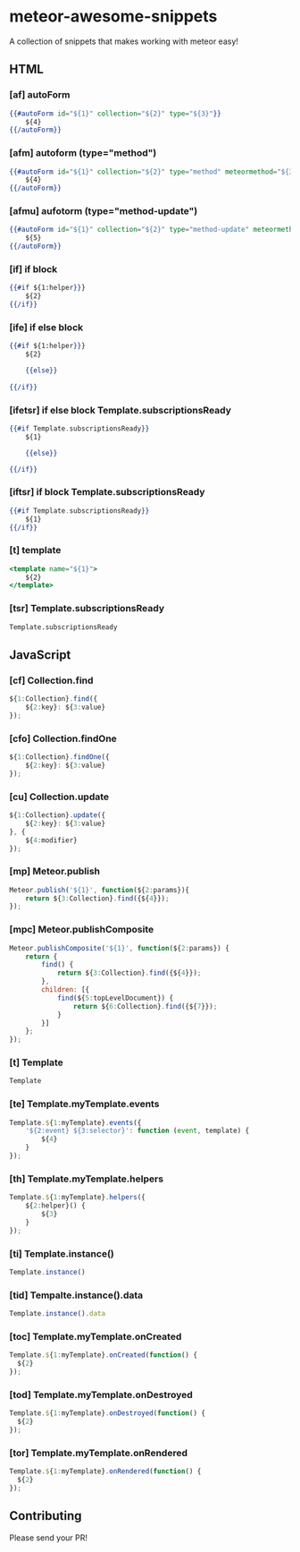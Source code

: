 # meteor-awesome-snippets
A collection of snippets that makes working with meteor easy!

## HTML

### [af] autoForm
```handlebars
{{#autoForm id="${1}" collection="${2}" type="${3}"}}
	${4}
{{/autoForm}}
```

### [afm] autoform (type="method")
```handlebars
{{#autoForm id="${1}" collection="${2}" type="method" meteormethod="${3}"}}
	${4}
{{/autoForm}}
```

### [afmu] aufotorm (type="method-update")
```handlebars
{{#autoForm id="${1}" collection="${2}" type="method-update" meteormethod="${3}" doc=${4}}}
	${5}
{{/autoForm}}
```

### [if] if block
```handlebars
{{#if ${1:helper}}} 
	${2}
{{/if}}
```

### [ife] if else block
```handlebars
{{#if ${1:helper}}} 
	${2}

	{{else}}
	
{{/if}}
```

### [ifetsr] if else block Template.subscriptionsReady
```handlebars
{{#if Template.subscriptionsReady}}
	${1}

	{{else}}

{{/if}}
```

### [iftsr] if block Template.subscriptionsReady
```handlebars
{{#if Template.subscriptionsReady}}
	${1}
{{/if}}
```

### [t] template
```handlebars
<template name="${1}">
	${2}
</template>
```

### [tsr] Template.subscriptionsReady
```handlebars
Template.subscriptionsReady
```

 
## JavaScript

### [cf] Collection.find
```js
${1:Collection}.find({
	${2:key}: ${3:value}
});
```

### [cfo] Collection.findOne
```js
${1:Collection}.findOne({
	${2:key}: ${3:value}
});
```

### [cu] Collection.update
```js
${1:Collection}.update({
	${2:key}: ${3:value}
}, {
	${4:modifier}
});
```

### [mp] Meteor.publish
```js
Meteor.publish('${1}', function(${2:params}){
	return ${3:Collection}.find({${4}});	
});
```

### [mpc] Meteor.publishComposite
```js
Meteor.publishComposite('${1}', function(${2:params}) {
	return {
		find() {
			return ${3:Collection}.find({${4}});
		},
		children: [{
			find(${5:topLevelDocument}) {
				return ${6:Collection}.find({${7}});
			}
		}]
	};
});
```

### [t] Template
```js
Template
```

### [te] Template.myTemplate.events
```js
Template.${1:myTemplate}.events({
	'${2:event} ${3:selector}': function (event, template) {
		${4}
	}
});
```

### [th] Template.myTemplate.helpers
```js
Template.${1:myTemplate}.helpers({
	${2:helper}() {
		${3}
	}
});
```

### [ti] Template.instance()
```js
Template.instance()
```

### [tid] Tempalte.instance().data
```js
Template.instance().data
```

### [toc] Template.myTemplate.onCreated 
```js
Template.${1:myTemplate}.onCreated(function() {
  ${2}
});
```

### [tod] Template.myTemplate.onDestroyed
```js
Template.${1:myTemplate}.onDestroyed(function() {
  ${2}
});
```

### [tor] Template.myTemplate.onRendered
```js
Template.${1:myTemplate}.onRendered(function() {
  ${2}
});
```

## Contributing
Please send your PR!











